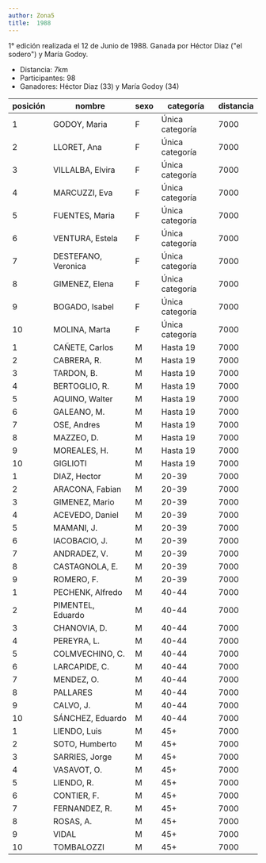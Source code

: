 ```yaml
---
author: Zona5
title:  1988
---
```

1° edición realizada el 12 de Junio de 1988. Ganada por Héctor Diaz ("el sodero") y María Godoy.

* Distancia: 7km
* Participantes: 98
* Ganadores: Héctor Diaz (33) y María Godoy (34)

|posición|nombre|sexo|categoría|distancia|
|------------------|------|----|---------|---------|
|1|GODOY, Maria|F|Única categoría|7000|
|2|LLORET, Ana|F|Única categoría|7000|
|3|VILLALBA, Elvira|F|Única categoría|7000|
|4|MARCUZZI, Eva|F|Única categoría|7000|
|5|FUENTES, Maria|F|Única categoría|7000|
|6|VENTURA, Estela|F|Única categoría|7000|
|7|DESTEFANO, Veronica|F|Única categoría|7000|
|8|GIMENEZ, Elena|F|Única categoría|7000|
|9|BOGADO, Isabel|F|Única categoría|7000|
|10|MOLINA, Marta|F|Única categoría|7000|
|1|CAÑETE, Carlos|M|Hasta 19|7000|
|2|CABRERA, R.|M|Hasta 19|7000|
|3|TARDON, B.|M|Hasta 19|7000|
|4|BERTOGLIO, R.|M|Hasta 19|7000|
|5|AQUINO, Walter|M|Hasta 19|7000|
|6|GALEANO, M.|M|Hasta 19|7000|
|7|OSE, Andres|M|Hasta 19|7000|
|8|MAZZEO, D.|M|Hasta 19|7000|
|9|MOREALES, H.|M|Hasta 19|7000|
|10|GIGLIOTI|M|Hasta 19|7000|
|1|DIAZ, Hector|M|20-39|7000|
|2|ARACONA, Fabian|M|20-39|7000|
|3|GIMENEZ, Mario|M|20-39|7000|
|4|ACEVEDO, Daniel|M|20-39|7000|
|5|MAMANI, J.|M|20-39|7000|
|6|IACOBACIO, J.|M|20-39|7000|
|7|ANDRADEZ, V.|M|20-39|7000|
|8|CASTAGNOLA, E.|M|20-39|7000|
|9|ROMERO, F.|M|20-39|7000|
|1|PECHENK, Alfredo|M|40-44|7000|
|2|PIMENTEL, Eduardo|M|40-44|7000|
|3|CHANOVIA, D.|M|40-44|7000|
|4|PEREYRA, L.|M|40-44|7000|
|5|COLMVECHINO, C.|M|40-44|7000|
|6|LARCAPIDE, C.|M|40-44|7000|
|7|MENDEZ, O.|M|40-44|7000|
|8|PALLARES|M|40-44|7000|
|9|CALVO, J.|M|40-44|7000|
|10|SÁNCHEZ, Eduardo|M|40-44|7000|
|1|LIENDO, Luis|M|45+|7000|
|2|SOTO, Humberto|M|45+|7000|
|3|SARRIES, Jorge|M|45+|7000|
|4|VASAVOT, O.|M|45+|7000|
|5|LIENDO, R.|M|45+|7000|
|6|CONTIER, F.|M|45+|7000|
|7|FERNANDEZ, R.|M|45+|7000|
|8|ROSAS, A.|M|45+|7000|
|9|VIDAL|M|45+|7000|
|10|TOMBALOZZI|M|45+|7000|